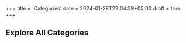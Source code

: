 +++
title = 'Categories'
date = 2024-01-28T22:04:59+05:00
draft = true
+++

## Explore All Categories